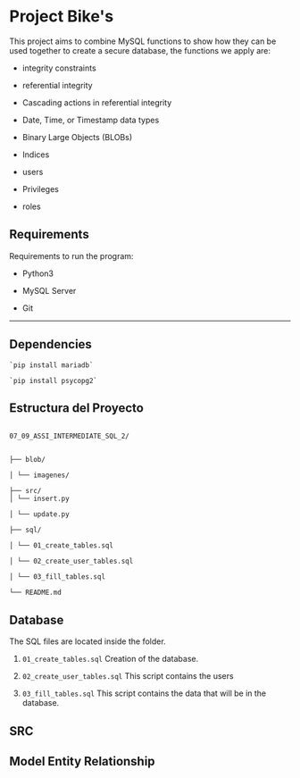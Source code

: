 
# Project Bike's #

  

This project aims to combine MySQL functions to show how they can be used together to create a secure database, the functions we apply are:

+ integrity constraints

+ referential integrity

+ Cascading actions in referential integrity

+ Date, Time, or Timestamp data types

+ Binary Large Objects (BLOBs)

+ Indices

+ users

+ Privileges

+ roles

  
  

## Requirements

  

Requirements to run the program:

  

+ Python3

  

+ MySQL Server

  

+ Git

---

## Dependencies ##
~~~
`pip install mariadb`

`pip install psycopg2`
~~~

## Estructura del Proyecto ##

~~~

07_09_ASSI_INTERMEDIATE_SQL_2/


├── blob/

│ └── imagenes/

├── src/
│ └── insert.py

│ └── update.py

├── sql/

│ └── 01_create_tables.sql

│ └── 02_create_user_tables.sql

│ └── 03_fill_tables.sql

└── README.md

~~~

  

## Database ##

  

The SQL files are located inside the folder.


1.  `01_create_tables.sql` Creation of the database.


2.  `02_create_user_tables.sql` This script contains the users


3. `03_fill_tables.sql`  This script contains the data that will be in the database.

  

## SRC ##



  
  
  

## Model Entity Relationship ##
